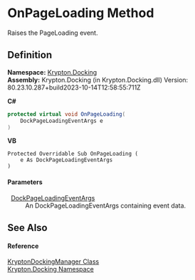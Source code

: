 # OnPageLoading Method


Raises the PageLoading event.



## Definition
**Namespace:** <a href="98399376-cf41-9454-4b4d-4fab2ca20bc7.md">Krypton.Docking</a>  
**Assembly:** Krypton.Docking (in Krypton.Docking.dll) Version: 80.23.10.287+build2023-10-14T12:58:55:711Z

**C#**
``` C#
protected virtual void OnPageLoading(
	DockPageLoadingEventArgs e
)
```
**VB**
``` VB
Protected Overridable Sub OnPageLoading ( 
	e As DockPageLoadingEventArgs
)
```



#### Parameters
<dl><dt>  <a href="ca627a8e-c460-6698-494a-6e363a31665e.md">DockPageLoadingEventArgs</a></dt><dd>An DockPageLoadingEventArgs containing event data.</dd></dl>

## See Also


#### Reference
<a href="6c9c237d-95cb-a4ce-72c6-cd7684d3287e.md">KryptonDockingManager Class</a>  
<a href="98399376-cf41-9454-4b4d-4fab2ca20bc7.md">Krypton.Docking Namespace</a>  
